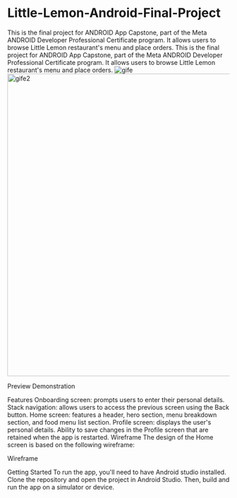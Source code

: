 # Little-Lemon-Android-Final-Project
This is the final project for ANDROID App Capstone, part of the Meta ANDROID Developer Professional Certificate program. It allows users to browse Little Lemon restaurant's menu and place orders.
This is the final project for ANDROID App Capstone, part of the Meta ANDROID Developer Professional Certificate program. It allows users to browse Little Lemon restaurant's menu and place orders.
![gife](https://github.com/johantbueno/Little-Lemon-Android-Final-Project/assets/109690188/93b1ff5e-761f-47dd-9071-15ae9194d4ba)<img width="686" alt="gife2" src="https://github.com/johantbueno/Little-Lemon-Android-Final-Project/assets/109690188/82a90f32-4b61-498c-951d-5ce3463f9c95">


Preview
Demonstration

Features
Onboarding screen: prompts users to enter their personal details.
Stack navigation: allows users to access the previous screen using the Back button.
Home screen: features a header, hero section, menu breakdown section, and food menu list section.
Profile screen: displays the user's personal details.
Ability to save changes in the Profile screen that are retained when the app is restarted.
Wireframe
The design of the Home screen is based on the following wireframe:

Wireframe

Getting Started
To run the app, you'll need to have Android studio installed. Clone the repository and open the project in Android Studio. Then, build and run the app on a simulator or device.

